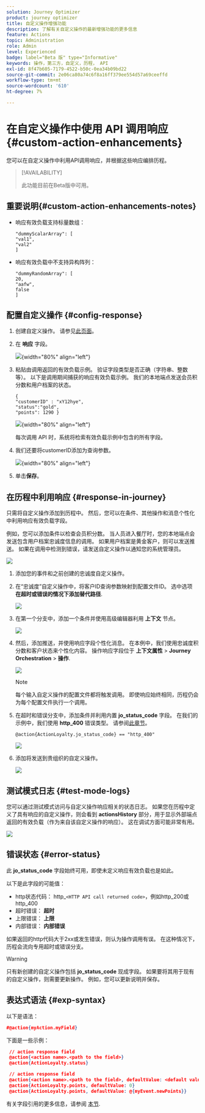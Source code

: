 ```yaml
---
solution: Journey Optimizer
product: journey optimizer
title: 自定义操作增强功能
description: 了解有关自定义操作的最新增强功能的更多信息
feature: Actions
topic: Administration
role: Admin
level: Experienced
badge: label="Beta 版" type="Informative"
keywords: 操作，第三方，自定义，历程， API
exl-id: 8f47b605-7179-4522-b50c-0ea34b09bd22
source-git-commit: 2e06ca80a74c6f8a16ff379ee554d57a69ceeffd
workflow-type: tm+mt
source-wordcount: '610'
ht-degree: 7%

---
```


# 在自定义操作中使用 API 调用响应 {#custom-action-enhancements}

您可以在自定义操作中利用API调用响应，并根据这些响应编排历程。

>[!AVAILABILITY]
>
>此功能目前在Beta版中可用。

<!--
You can now leverage API call responses in custom actions and orchestrate your journeys based on these responses.

This capability was previously only available when using data sources. You can now use it with custom actions. 
-->

## 重要说明{#custom-action-enhancements-notes}

<!--
* Custom actions should only be used with private or internal endpoints, and used with an appropriate capping or throttling limit. See [this page](../configuration/external-systems.md). 
-->

* 响应有效负载支持标量数组：

  ```
  "dummyScalarArray": [
  "val1",
  "val2"
  ]
  ```

* 响应有效负载中不支持异构阵列：

  ```
  "dummyRandomArray": [
  20,
  "aafw",
  false
  ]
  ```

<!--
## Best practices{#custom-action-enhancements-best-practices}

A capping limit of 5000 calls/s is defined for all custom actions. This limit has been set based on customers usage, to protect external endpoints targeted by custom actions. You need to take this into account in your audience-based journeys by defining an appropriate reading rate (5000 profiles/s when custom actions are used). If needed, you can override this setting by defining a greater capping or throttling limit through our Capping/Throttling APIs. See [this page](../configuration/external-systems.md).

You should not target public endpoints with custom actions for various reasons:

* Without proper capping or throttling, there is a risk of sending too many calls to a public endpoint that may not support such volume.
* Profile data can be sent through custom actions, so targeting a public endpoint could lead to inadvertently sharing personal information externally.
* You have no control on the data being returned by public endpoints. If an endpoint changes its API or starts sending incorrect information, those will be made available in communications sent, with potential negative impacts.
-->

<!--
## Define the custom action {#define-custom-action}

When defining the custom action, two enhancements have been made available: the addition of the GET method and the new payload response field. The other options and parameters are unchanged. See [this page](../action/about-custom-action-configuration.md).

### Endpoint configuration {#endpoint-configuration}

The **URL configuration** section has been renamed **Endpoint configuration**.

In the **Method** drop-down, you can now select **GET**.

![](assets/action-response1.png){width="70%" align="left"}

### Payloads {#payloads-new}

The **Action parameters** section has been renamed **Payloads**. Two fields are available:

* The **Request** field: this field is only available for POST and PUT calling methods.
* The **Response** field: this is the new capability. This field as available for all calling methods.

>[!NOTE]
> 
>Both these fields are optional.

![](assets/action-response2.png){width="70%" align="left"}
-->

## 配置自定义操作 {#config-response}

1. 创建自定义操作。 请参见[此页面](../action/about-custom-action-configuration.md)。

1. 在 **响应** 字段。

   ![](assets/action-response2.png){width="80%" align="left"}

1. 粘贴由调用返回的有效负载示例。 验证字段类型是否正确（字符串、整数等）。 以下是调用期间捕获的响应有效负载示例。 我们的本地端点发送会员积分数和用户档案的状态。

   ```
   {
   "customerID" : "xY12hye",    
   "status":"gold",
   "points": 1290 }
   ```

   ![](assets/action-response4.png){width="80%" align="left"}

   每次调用 API 时，系统将检索有效负载示例中包含的所有字段。

1. 我们还要将customerID添加为查询参数。

   ![](assets/action-response9.png){width="80%" align="left"}

1. 单击&#x200B;**保存**。

## 在历程中利用响应 {#response-in-journey}

只需将自定义操作添加到历程中。 然后，您可以在条件、其他操作和消息个性化中利用响应有效负载字段。

例如，您可以添加条件以检查会员积分数。 当人员进入餐厅时，您的本地端点会发送包含用户档案忠诚度信息的调用。 如果用户档案是黄金客户，则可以发送推送。 如果在调用中检测到错误，请发送自定义操作以通知您的系统管理员。

![](assets/action-response5.png)

1. 添加您的事件和之前创建的忠诚度自定义操作。

1. 在“忠诚度”自定义操作中，将客户ID查询参数映射到配置文件ID。 选中选项 **在超时或错误的情况下添加替代路径**.

   ![](assets/action-response10.png)

1. 在第一个分支中，添加一个条件并使用高级编辑器利用 **上下文** 节点。

   ![](assets/action-response6.png)

1. 然后，添加推送，并使用响应字段个性化消息。 在本例中，我们使用忠诚度积分数和客户状态来个性化内容。 操作响应字段位于 **上下文属性** > **Journey Orchestration** > **操作**.

   ![](assets/action-response8.png)

   >[!NOTE]
   >
   >每个输入自定义操作的配置文件都将触发调用。 即使响应始终相同，历程仍会为每个配置文件执行一个调用。

1. 在超时和错误分支中，添加条件并利用内置 **jo_status_code** 字段。 在我们的示例中，我们使用
   **http_400** 错误类型。 请参阅[此章节](#error-status)。

   ```
   @action{ActionLoyalty.jo_status_code} == "http_400"
   ```

   ![](assets/action-response7.png)

1. 添加将发送到贵组织的自定义操作。

   ![](assets/action-response11.png)

## 测试模式日志 {#test-mode-logs}

您可以通过测试模式访问与自定义操作响应相关的状态日志。 如果您在历程中定义了具有响应的自定义操作，则会看到 **actionsHistory** 部分，用于显示外部端点返回的有效负载（作为来自该自定义操作的响应）。 这在调试方面可能非常有用。

![](assets/action-response12.png)

## 错误状态 {#error-status}

此 **jo_status_code** 字段始终可用，即使未定义响应有效负载也是如此。

以下是此字段的可能值：

* http状态代码： http_`<HTTP API call returned code>`，例如http_200或http_400
* 超时错误： **超时**
* 上限错误： **上限**
* 内部错误： **内部错误**

如果返回的http代码大于2xx或发生错误，则认为操作调用有误。 在这种情况下，历程会流向专用超时或错误分支。

>[!WARNING]
>
>只有新创建的自定义操作包括 **jo_status_code** 现成字段。 如果要将其用于现有的自定义操作，则需要更新操作。 例如，您可以更新说明并保存。

## 表达式语法 {#exp-syntax}

以下是语法：

```json
#@action{myAction.myField} 
```

下面是一些示例：

```json
 // action response field
 @action{<action name>.<path to the field>}
 @action{ActionLoyalty.status}
```

```json
 // action response field
 @action{<action name>.<path to the field>, defaultValue: <default value expression>}
 @action{ActionLoyalty.points, defaultValue: 0}
 @action{ActionLoyalty.points, defaultValue: @{myEvent.newPoints}}
```

有关字段引用的更多信息，请参阅 [本节](../building-journeys/expression/field-references.md).
